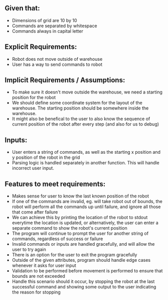 
## Given that:
- Dimensions of grid are 10 by 10
- Commands are separated by whitespace
- Commands always in capital letter

## Explicit Requirements: 
- Robot does not move outside of warehouse
- User has a way to send commands to robot

## Implicit Requirements / Assumptions:
- To make sure it doesn't move outside the warehouse, we need a starting position for the robot
- We should define some coordinate system for the layout of the warehouse. The starting position should be somewhere inside the warehouse.
- It might also be benefical to the user to also know the sequence of current position of the robot after every step (and also for us to debug)

## Inputs:
- User enters a string of commands, as well as the starting x position and y position of the robot in the grid
- Parsing logic is handled separately in another function. This will handle incorrect user input.

## Features to meet requirements:
- Makes sense for user to know the last known position of the robot
- If one of the commands are invalid, eg. will take robot out of bounds, the robot will perform all the commands up until failure, and ignore all those that come after failure
- We can achieve this by printing the location of the robot to stdout everytime the location is updated, or alternatively, the user can enter a separate command to show the robot's current position
- The program will continue to prompt the user for another string of commands, regardless of success or failure
- Invalid commands or inputs are handled gracefully, and will allow the user to try again
- There is an option for the user to exit the program gracefully
- Outside of the given attributes, program should handle edge cases whenever it asks for user input
- Validation to be performed before movement is performed to ensure that bounds are not exceeded
- Handle this scenario should it occur, by stopping the robot at the last successful command and showing some output to the user indicating the reason for stopping


